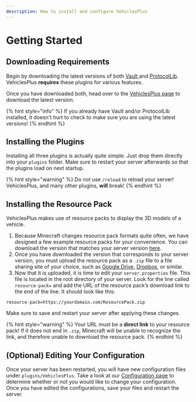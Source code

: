 ```yaml
---
description: How to install and configure VehiclesPlus
---
```


# Getting Started

## Downloading Requirements

Begin by downloading the latest versions of both [Vault ](https://www.spigotmc.org/resources/vault.34315/)and [ProtocolLib](https://www.spigotmc.org/resources/protocollib.1997/). VehiclesPlus **requires** these plugins for various features.

Once you have downloaded both, head over to the [VehiclesPlus page](https://polymart.org/resource/vehiclesplus.633) to download the latest version.

{% hint style="info" %}
If you already have Vault and/or ProtocolLib installed, it doesn't hurt to check to make sure you are using the latest versions!
{% endhint %}

## Installing the Plugins

Installing all three plugins is actually quite simple. Just drop them directly into your `plugins` folder. Make sure to restart your server afterwards so that the plugins load on next startup.

{% hint style="warning" %}
Do not use `/reload` to reload your server! VehiclesPlus, and many other plugins, **will** break!
{% endhint %}

## Installing the Resource Pack

VehiclesPlus makes use of resource packs to display the 3D models of a vehicle. 

1. Because Minecraft changes resource pack formats quite often, we have designed a few example resource packs for your convenience. You can download the version that matches your server version [here](https://github.com/relavis/VehiclesPlus/tree/master/Resource%20Packs). 
2. Once you have downloaded the version that corresponds to your server version, you must upload the resource pack as a `.zip` file to a file sharing site of your choice, such as [Google Drive](https://drive.google.com), [Dropbox](https://www.dropbox.com), or similar.
3. Now that it is uploaded, it is time to edit your `server.properties` file. This file is located in the root directory of your server. Look for the line called `resource-pack=` and add the URL of the resource pack’s download link to the end of the line. It should look like this:

```text
resource-pack=https://yourdomain.com/ResourcePack.zip
```

Make sure to save and restart your server after applying these changes.

{% hint style="warning" %}
Your URL must be a **direct link** to your resource pack! If it does not end in `.zip`, Minecraft will be unable to recognize the link, and therefore unable to download the resource pack.
{% endhint %}

## \(Optional\) Editing Your Configuration

Once your server has been restarted, you will have new configuration files under `plugins/VehiclesPlus`. Take a look at our [Configuration page](setup/configuration.md) to determine whether or not you would like to change your configuration. Once you have edited the configurations, save your files and restart the server.

